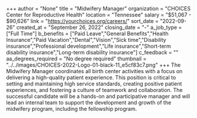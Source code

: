 +++
author = "None"
title = "Midwifery Manager"
organization = "CHOICES Center for Reproductive Health"
location = "Tennessee"
salary = "$51,067 - $90,626"
link = "https://yourchoices.org/careers/"
sort_date = "2022-09-26"
created_at = "September 26, 2022"
closing_date = "-"
a_job_type = ["Full Time"]
b_benefits = ["Paid Leave","General Benefits","Health Insurance","Paid Vacation","Dental","Vision","Sick time","Disability insurance","Professional development","Life insurance","Short-term disability insurance","Long-term disability insurance"]
c_feedback = ""
aa_degrees_required = "No degree required"
thumbnail = "../../images/CHOICES-2022-Logo-01-black-11_e5cf83c7.png"
+++
The Midwifery Manager coordinates all birth center activities with a focus on delivering a high-quality patient experience. This position is critical to setting and maintaining high service standards, creating positive patient experiences, and fostering a culture of teamwork and collaboration. The successful candidate will be a hands-on and participative manager and will lead an internal team to support the development and growth of the midwifery program, including the fellowship program.